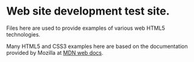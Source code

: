# Web site development test site.

Files here are used to provide examples of various web HTML5 technologies.

Many HTML5 and CSS3 examples here are based on the documentation provided by
Mozilla at [MDN web docs][1].

[1]:https://developer.mozilla.org/en-US/docs/Web/Guide/HTML/HTML5
